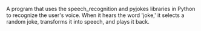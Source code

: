 A program that uses the speech_recognition and pyjokes libraries in Python to recognize the user's voice. When it hears the word 'joke,' it selects a random joke, 
transforms it into speech, and plays it back.

